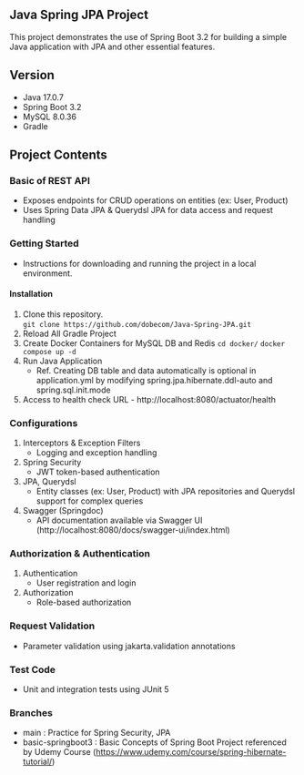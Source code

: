 ## Java Spring JPA Project
This project demonstrates the use of Spring Boot 3.2 for building a simple Java application with JPA and other essential features.

## Version
- Java 17.0.7
- Spring Boot 3.2
- MySQL 8.0.36
- Gradle

## Project Contents
### Basic of REST API
- Exposes endpoints for CRUD operations on entities (ex: User, Product)
- Uses Spring Data JPA & Querydsl JPA for data access and request handling

### Getting Started
- Instructions for downloading and running the project in a local environment.
#### Installation
1. Clone this repository.    
`git clone https://github.com/dobecom/Java-Spring-JPA.git`
2. Reload All Gradle Project
3. Create Docker Containers for MySQL DB and Redis
`cd docker/`
`docker compose up -d`
4. Run Java Application
   - Ref. Creating DB table and data automatically is optional in application.yml by modifying spring.jpa.hibernate.ddl-auto and spring.sql.init.mode
5. Access to health check URL - http://localhost:8080/actuator/health

### Configurations
1. Interceptors & Exception Filters
   - Logging and exception handling
2. Spring Security
   - JWT token-based authentication
3. JPA, Querydsl
   - Entity classes (ex: User, Product) with JPA repositories and Querydsl support for complex queries
4. Swagger (Springdoc)
   - API documentation available via Swagger UI (http://localhost:8080/docs/swagger-ui/index.html)

### Authorization & Authentication
1. Authentication
   - User registration and login
3. Authorization
   - Role-based authorization

### Request Validation
- Parameter validation using jakarta.validation annotations

### Test Code
- Unit and integration tests using JUnit 5

### Branches
- main : Practice for Spring Security, JPA
- basic-springboot3 : Basic Concepts of Spring Boot Project referenced by Udemy Course (https://www.udemy.com/course/spring-hibernate-tutorial/)
